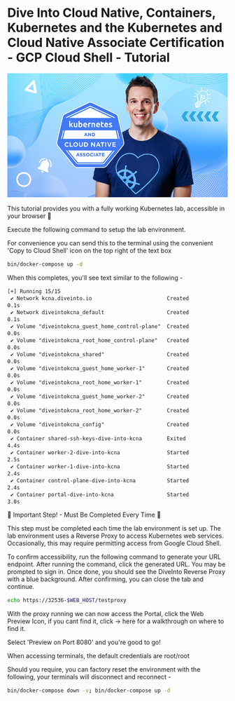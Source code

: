 # Dive Into Cloud Native, Containers, Kubernetes and the Kubernetes and Cloud Native Associate Certification - GCP Cloud Shell - Tutorial

![DiveInto](https://raw.githubusercontent.com/spurin/diveintokcna/cloudshell/DiveIntoKCNA_Cover.png)

This tutorial provides you with a fully working Kubernetes lab, accessible in your browser 🚀

Execute the following command to setup the lab environment.

For convenience you can send this to the terminal using the convenient 'Copy to Cloud Shell' icon on the top right of the text box

```bash
bin/docker-compose up -d
```

When this completes, you'll see text similar to the following -

```terminal
[+] Running 15/15
 ✔ Network kcna.diveinto.io                        Created                                                                                           0.1s 
 ✔ Network diveintokcna_default                    Created                                                                                           0.1s 
 ✔ Volume "diveintokcna_guest_home_control-plane"  Created                                                                                           0.0s 
 ✔ Volume "diveintokcna_root_home_control-plane"   Created                                                                                           0.0s 
 ✔ Volume "diveintokcna_shared"                    Created                                                                                           0.0s 
 ✔ Volume "diveintokcna_guest_home_worker-1"       Created                                                                                           0.0s 
 ✔ Volume "diveintokcna_root_home_worker-1"        Created                                                                                           0.0s 
 ✔ Volume "diveintokcna_guest_home_worker-2"       Created                                                                                           0.0s 
 ✔ Volume "diveintokcna_root_home_worker-2"        Created                                                                                           0.0s 
 ✔ Volume "diveintokcna_config"                    Created                                                                                           0.0s 
 ✔ Container shared-ssh-keys-dive-into-kcna        Exited                                                                                            4.4s 
 ✔ Container worker-2-dive-into-kcna               Started                                                                                           2.5s 
 ✔ Container worker-1-dive-into-kcna               Started                                                                                           2.4s 
 ✔ Container control-plane-dive-into-kcna          Started                                                                                           2.4s 
 ✔ Container portal-dive-into-kcna                 Started                                                                                           3.0s 
```

🚨 Important Step! - Must Be Completed Every Time 🚨

This step must be completed each time the lab environment is set up. The lab environment uses a Reverse Proxy to access Kubernetes web services. Occasionally, this may require permitting access from Google Cloud Shell.

To confirm accessibility, run the following command to generate your URL endpoint. After running the command, click the generated URL. You may be prompted to sign in. Once done, you should see the DiveInto Reverse Proxy with a blue background. After confirming, you can close the tab and continue.

```bash
echo https://32536-$WEB_HOST/testproxy
```

With the proxy running we can now access the Portal, click the Web Preview Icon, if you cant find it, click -> <walkthrough-web-preview-icon>here</walkthrough-web-preview-icon> for a walkthrough on where to find it.

Select 'Preview on Port 8080' and you're good to go!  

When accessing terminals, the default credentials are root/root

Should you require, you can factory reset the environment with the following, your terminals will disconnect and reconnect -

```bash
bin/docker-compose down -v; bin/docker-compose up -d
```
